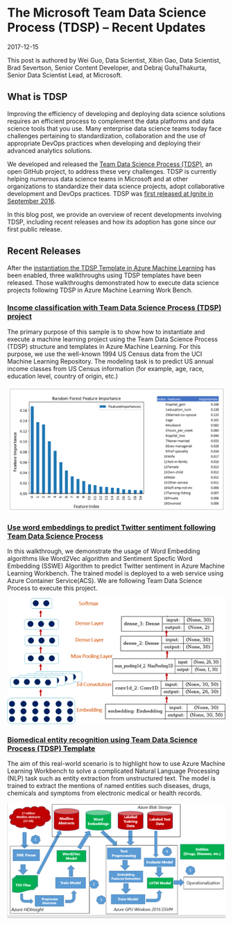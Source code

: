 # The Microsoft Team Data Science Process (TDSP) – Recent Updates

2017-12-15

This post is authored by Wei Guo, Data Scientist, Xibin Gao, Data Scientist, Brad Severtson, Senior Content Developer, and Debraj GuhaThakurta, Senior Data Scientist Lead, at Microsoft.

## What is TDSP
Improving the efficiency of developing and deploying data science solutions requires an efficient process to complement the data platforms and data science tools that you use. Many enterprise data science teams today face challenges pertaining to standardization, collaboration and the use of appropriate DevOps practices when developing and deploying their advanced analytics solutions.

We developed and released the [Team Data Science Process (TDSP)](https://docs.microsoft.com/en-us/azure/machine-learning/team-data-science-process/overview), an open GitHub project, to address these very challenges. TDSP is currently helping numerous data science teams in Microsoft and at other organizations to standardize their data science projects, adopt collaborative development and DevOps practices. TDSP was [first released at Ignite in September 2016](https://blogs.technet.microsoft.com/machinelearning/2016/10/11/introducing-the-team-data-science-process-from-microsoft/).

In this blog post, we provide an overview of recent developments involving TDSP, including recent releases and how its adoption has gone since our first public release.

## **Recent Releases**

After the [instantiation the TDSP Template in Azure Machine Learning](https://docs.microsoft.com/en-us/azure/machine-learning/preview/how-to-use-tdsp-in-azure-ml) has been enabled, three walkthroughs using TDSP templates have been released. Those walkthroughs demonstrated how to execute data science projects following TDSP in Azure Machine Learning Work Bench.

### [Income classification with Team Data Science Process (TDSP) project](https://docs.microsoft.com/en-us/azure/machine-learning/preview/scenario-tdsp-classifying-us-incomes?toc=%2Fen-us%2Fazure%2Fmachine-learning%2Fteam-data-science-process%2Ftoc.json&bc=%2Fen-us%2Fazure%2Fbread%2Ftoc.json)

The primary purpose of this sample is to show how to instantiate and execute a machine learning project using the Team Data Science Process (TDSP) structure and templates in Azure Machine Learning. For this purpose, we use the well-known 1994 US Census data from the UCI Machine Learning Repository. The modeling task is to predict US annual income classes from US Census information (for example, age, race, education level, country of origin, etc.)

![income-feature](../deliverable_docs/images/income-featImportance.PNG)

### [Use word embeddings to predict Twitter sentiment following Team Data Science Process](https://docs.microsoft.com/azure/machine-learning/preview/scenario-tdsp-twitter-sentiment)

In this walkthrough, we demonstrate the usage of Word Embedding algorithms like Word2Vec algorithm and Sentiment Specfic Word Embedding (SSWE) Algorithm to predict Twitter sentiment in Azure Machine Learning Workbench. The trained model is deployed to a web service using Azure Container Service(ACS). We are following Team Data Science Process to execute this project.

![twitter-embedding](../deliverable_docs/images/embedding_model2.PNG)

### [Biomedical entity recognition using Team Data Science Process (TDSP) Template](https://docs.microsoft.com/en-us/azure/machine-learning/preview/scenario-tdsp-biomedical-recognition?toc=%2Fen-us%2Fazure%2Fmachine-learning%2Fteam-data-science-process%2Ftoc.json&bc=%2Fen-us%2Fazure%2Fbread%2Ftoc.json)

The aim of this real-world scenario is to highlight how to use Azure Machine Learning Workbench to solve a complicated Natural Language Processing (NLP) task such as entity extraction from unstructured text. The model is trained to extract the mentions of named entities such diseases, drugs, chemicals and symptoms from electronic medical or health records.

![entity-extraction](../deliverable_docs/images/NER_structure.PNG)

